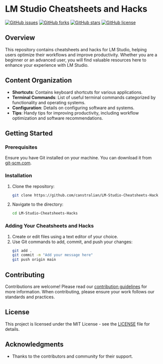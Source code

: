 # LM Studio Cheatsheets and Hacks

[![GitHub issues](https://github.com/canstralian/LM-Studio-Cheatsheets-Hacks/issues)](https://github.com/canstralian/LM-Studio-Cheatsheets-Hacks/issues)
[![GitHub forks](https://img.shields.io/github/forks/canstralian/LM-Studio-Cheatsheets-Hacks)](https://github.com/canstralian/LM-Studio-Cheatsheets-Hacks/network)
[![GitHub stars](https://img.shields.io/github/stars/canstralian/LM-Studio-Cheatsheets-Hacks)](https://github.com/canstralian/LM-Studio-Cheatsheets-Hacks/stargazers)
[![GitHub license](https://img.shields.io/github/license/canstralian/LM-Studio-Cheatsheets-Hacks)](https://github.com/canstralian/LM-Studio-Cheatsheets-Hacks/blob/main/LICENSE)

## Overview

This repository contains cheatsheets and hacks for LM Studio, helping users optimize their workflows and improve productivity. Whether you are a beginner or an advanced user, you will find valuable resources here to enhance your experience with LM Studio.

## Content Organization

- **Shortcuts**: Contains keyboard shortcuts for various applications.
- **Terminal Commands**: List of useful terminal commands categorized by functionality and operating systems.
- **Configuration**: Details on configuring software and systems.
- **Tips**: Handy tips for improving productivity, including workflow optimization and software recommendations.

## Getting Started

### Prerequisites

Ensure you have Git installed on your machine. You can download it from [git-scm.com](https://git-scm.com/).

### Installation

1. Clone the repository:
    ```bash
    git clone https://github.com/canstralian/LM-Studio-Cheatsheets-Hacks.git
    ```
2. Navigate to the directory:
    ```bash
    cd LM-Studio-Cheatsheets-Hacks
    ```

### Adding Your Cheatsheets and Hacks

1. Create or edit files using a text editor of your choice.
2. Use Git commands to add, commit, and push your changes:
    ```bash
    git add .
    git commit -m "Add your message here"
    git push origin main
    ```

## Contributing

Contributions are welcome! Please read our [contribution guidelines](CONTRIBUTING.md) for more information. When contributing, please ensure your work follows our standards and practices.

## License

This project is licensed under the MIT License - see the [LICENSE](LICENSE) file for details.

## Acknowledgments

- Thanks to the contributors and community for their support.
